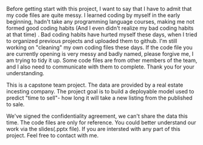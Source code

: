 Before getting start with this project, I want to say that I have to admit that my code files are quite messy. I learned coding by myself in the early beginning, hadn't take any programming language courses, making me not formed good coding habits (And I even didn't realize my bad coding habits at that time) . Bad coding habits have hurted myself these days, when I tried to organized previous projects and uploaded them to github. I'm still working on "cleaning" my own coding files these days. If the code file you are currently opening is very messy and badly named, please forgive me, I am trying to tidy it up. Some code files are from other members of the team, and I also need to communicate with them to complete. Thank you for your understanding.

This is a capstone team project. The data are provided by a real estate incesting company. The project goal is to build a deployable model used to predict "time to sell"- how long it will take a new listing from the published to sale.

We've signed the confidentiality agreement, we can't share the data this time. The code files are only for reference. You could better understand our work via the slides(.pptx file). If you are intersted with any part of this project. Feel free to contact with me. 
